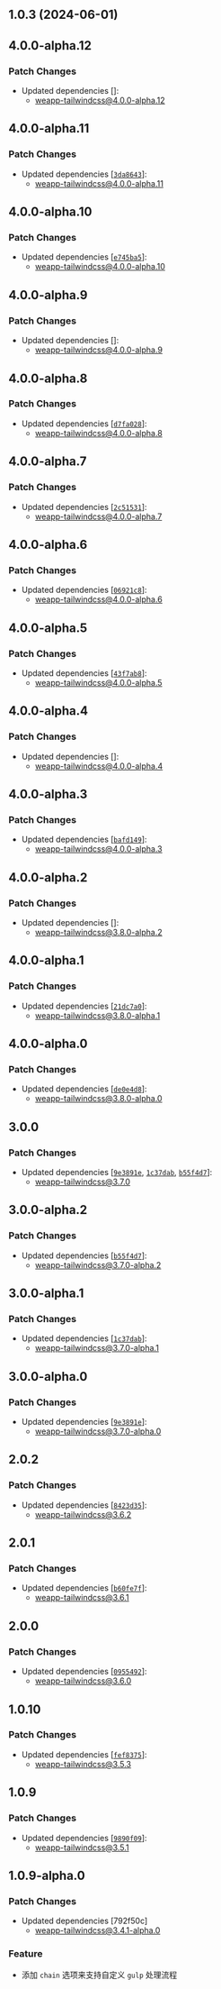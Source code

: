 ## 1.0.3 (2024-06-01)

## 4.0.0-alpha.12

### Patch Changes

- Updated dependencies []:
  - weapp-tailwindcss@4.0.0-alpha.12

## 4.0.0-alpha.11

### Patch Changes

- Updated dependencies [[`3da8643`](https://github.com/sonofmagic/weapp-tailwindcss/commit/3da864338de73a304346fd47b4a91fa18d9f3163)]:
  - weapp-tailwindcss@4.0.0-alpha.11

## 4.0.0-alpha.10

### Patch Changes

- Updated dependencies [[`e745ba5`](https://github.com/sonofmagic/weapp-tailwindcss/commit/e745ba5cd9e232c0b5b7053538beb0772240eab8)]:
  - weapp-tailwindcss@4.0.0-alpha.10

## 4.0.0-alpha.9

### Patch Changes

- Updated dependencies []:
  - weapp-tailwindcss@4.0.0-alpha.9

## 4.0.0-alpha.8

### Patch Changes

- Updated dependencies [[`d7fa028`](https://github.com/sonofmagic/weapp-tailwindcss/commit/d7fa02877ce74792687765766ff94ae3e30edf3b)]:
  - weapp-tailwindcss@4.0.0-alpha.8

## 4.0.0-alpha.7

### Patch Changes

- Updated dependencies [[`2c51531`](https://github.com/sonofmagic/weapp-tailwindcss/commit/2c515310f1fdfd15d11e2e35213c7e6bfcb55c3d)]:
  - weapp-tailwindcss@4.0.0-alpha.7

## 4.0.0-alpha.6

### Patch Changes

- Updated dependencies [[`06921c8`](https://github.com/sonofmagic/weapp-tailwindcss/commit/06921c86fc10f4649818e4dafb2597114cb4204c)]:
  - weapp-tailwindcss@4.0.0-alpha.6

## 4.0.0-alpha.5

### Patch Changes

- Updated dependencies [[`43f7ab8`](https://github.com/sonofmagic/weapp-tailwindcss/commit/43f7ab82b047a067bf7d37d88ed861be7b0609d4)]:
  - weapp-tailwindcss@4.0.0-alpha.5

## 4.0.0-alpha.4

### Patch Changes

- Updated dependencies []:
  - weapp-tailwindcss@4.0.0-alpha.4

## 4.0.0-alpha.3

### Patch Changes

- Updated dependencies [[`bafd149`](https://github.com/sonofmagic/weapp-tailwindcss/commit/bafd149f0510b30cbf95711223583055023e7875)]:
  - weapp-tailwindcss@4.0.0-alpha.3

## 4.0.0-alpha.2

### Patch Changes

- Updated dependencies []:
  - weapp-tailwindcss@3.8.0-alpha.2

## 4.0.0-alpha.1

### Patch Changes

- Updated dependencies [[`21dc7a0`](https://github.com/sonofmagic/weapp-tailwindcss/commit/21dc7a079c02e011961a0c9375d096432ee44768)]:
  - weapp-tailwindcss@3.8.0-alpha.1

## 4.0.0-alpha.0

### Patch Changes

- Updated dependencies [[`de0e4d8`](https://github.com/sonofmagic/weapp-tailwindcss/commit/de0e4d8f38477e806df74b24926d280319ac8419)]:
  - weapp-tailwindcss@3.8.0-alpha.0

## 3.0.0

### Patch Changes

- Updated dependencies [[`9e3891e`](https://github.com/sonofmagic/weapp-tailwindcss/commit/9e3891ec6b18519b75d850d9637f2ea57e3bab91), [`1c37dab`](https://github.com/sonofmagic/weapp-tailwindcss/commit/1c37dab354da866565ee843419e3fdbef187630e), [`b55f4d7`](https://github.com/sonofmagic/weapp-tailwindcss/commit/b55f4d75962031d26f665f60106ea2ed52e162bb)]:
  - weapp-tailwindcss@3.7.0

## 3.0.0-alpha.2

### Patch Changes

- Updated dependencies [[`b55f4d7`](https://github.com/sonofmagic/weapp-tailwindcss/commit/b55f4d75962031d26f665f60106ea2ed52e162bb)]:
  - weapp-tailwindcss@3.7.0-alpha.2

## 3.0.0-alpha.1

### Patch Changes

- Updated dependencies [[`1c37dab`](https://github.com/sonofmagic/weapp-tailwindcss/commit/1c37dab354da866565ee843419e3fdbef187630e)]:
  - weapp-tailwindcss@3.7.0-alpha.1

## 3.0.0-alpha.0

### Patch Changes

- Updated dependencies [[`9e3891e`](https://github.com/sonofmagic/weapp-tailwindcss/commit/9e3891ec6b18519b75d850d9637f2ea57e3bab91)]:
  - weapp-tailwindcss@3.7.0-alpha.0

## 2.0.2

### Patch Changes

- Updated dependencies [[`8423d35`](https://github.com/sonofmagic/weapp-tailwindcss/commit/8423d35c775c250730fc84b869cabe2525a01178)]:
  - weapp-tailwindcss@3.6.2

## 2.0.1

### Patch Changes

- Updated dependencies [[`b60fe7f`](https://github.com/sonofmagic/weapp-tailwindcss/commit/b60fe7f338df7db87ab1c8fb705f1659d9df6afd)]:
  - weapp-tailwindcss@3.6.1

## 2.0.0

### Patch Changes

- Updated dependencies [[`0955492`](https://github.com/sonofmagic/weapp-tailwindcss/commit/095549299cefce15559578f28a6b1624b43fb1c9)]:
  - weapp-tailwindcss@3.6.0

## 1.0.10

### Patch Changes

- Updated dependencies [[`fef8375`](https://github.com/sonofmagic/weapp-tailwindcss/commit/fef8375ab825842b3beb5d30170891eb400da79d)]:
  - weapp-tailwindcss@3.5.3

## 1.0.9

### Patch Changes

- Updated dependencies [[`9890f09`](https://github.com/sonofmagic/weapp-tailwindcss/commit/9890f09a990682e10aabab7b8dc685a58d977fca)]:
  - weapp-tailwindcss@3.5.1

## 1.0.9-alpha.0

### Patch Changes

- Updated dependencies [792f50c]
  - weapp-tailwindcss@3.4.1-alpha.0

### Feature

- 添加 `chain` 选项来支持自定义 `gulp` 处理流程
